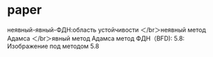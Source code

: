 # paper
неявный-явный-ФДН:область устойчивости
＜/br＞неявный метод Адамсa
＜/br＞явный метод Адамсa
метод ФДН（BFD):
5.8:
Изображение под методом 5.8

